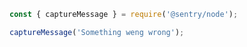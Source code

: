 ```javascript
const { captureMessage } = require('@sentry/node');

captureMessage('Something weng wrong');
```
